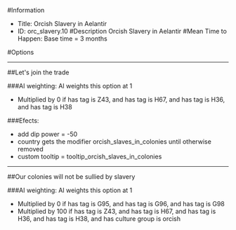 #Information
 - Title: Orcish Slavery in Aelantir
 - ID: orc_slavery.10
#Description
Orcish Slavery in Aelantir
#Mean Time to Happen:
Base time = 3 months

#Options

___
##Let's join the trade

###AI weighting:
AI weights this option at 1
 - Multiplied by 0 if has tag is Z43, and has tag is H67, and has tag is H36, and has tag is H38


###Efects:<ul><li>add dip power = -50</li><li>country gets the modifier orcish_slaves_in_colonies until otherwise removed</li><li>custom tooltip = tooltip_orcish_slaves_in_colonies</li></ul>

___
##Our colonies will not be sullied by slavery

###AI weighting:
AI weights this option at 1
 - Multiplied by 0 if has tag is G95, and has tag is G96, and has tag is G98
 - Multiplied by 100 if has tag is Z43, and has tag is H67, and has tag is H36, and has tag is H38, and has culture group is orcish

